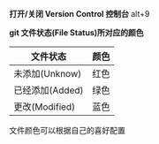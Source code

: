 **打开/关闭 Version Control 控制台**
alt+9

**git 文件状态(File Status)所对应的颜色**

|文件状态 |颜色 |
|---|---|
|未添加(Unknow)|红色|
|已经添加(Added)|绿色|
|更改(Modified)|蓝色|
文件颜色可以根据自己的喜好配置



























